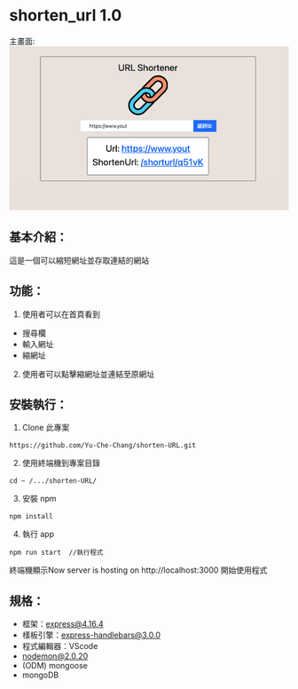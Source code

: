 # shorten_url 1.0
主畫面:
![image](https://github.com/Yu-Che-Chang/shorten-URL/blob/main/public/images/main.png)

基本介紹：
---
這是一個可以縮短網址並存取連結的網站

功能：
---
1. 使用者可以在首頁看到
- 搜尋欄
- 輸入網址
- 縮網址
2. 使用者可以點擊縮網址並連結至原網址



安裝執行：
---
1. Clone 此專案
```
https://github.com/Yu-Che-Chang/shorten-URL.git
```
2. 使用終端機到專案目錄
```
cd ~ /.../shorten-URL/
```
3. 安裝 npm
```
npm install
```
4. 執行 app
```
npm run start  //執行程式
```
終端機顯示Now server is hosting on http://localhost:3000
開始使用程式

規格：
---
+ 框架：express@4.16.4
+ 樣板引擎：express-handlebars@3.0.0
+ 程式編輯器：VScode
+ nodemon@2.0.20
+ (ODM) mongoose
+ mongoDB
